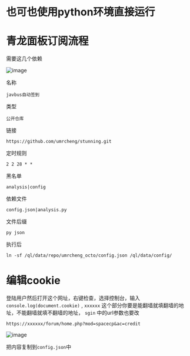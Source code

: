 # 也可也使用python环境直接运行

# 青龙面板订阅流程

需要这几个依赖

![image](https://user-images.githubusercontent.com/55354489/228259108-46c99473-3505-4ee3-b03d-5422863095d5.png)


名称

```
javbus自动签到
```

类型

```
公开仓库
```

链接

```
https://github.com/umrcheng/stunning.git
```

定时规则

```
2 2 28 * *
```

黑名单

```
analysis|config
```

依赖文件

```
config.json|analysis.py
```

文件后缀

```
py json
```

执行后

```
ln -sf /ql/data/repo/umrcheng_octo/config.json /ql/data/config/
```


# 编辑cookie

登陆用户然后打开这个网址，右键检查，选择控制台，输入 `console.log(document.cookie)` , `xxxxxx` 这个部分你要是能翻墙就填翻墙的地址，不能翻墙就填不翻墙的地址， `sgin` 中的url参数也要改
```
https://xxxxxx/forum/home.php?mod=spacecp&ac=credit
```

![image](https://user-images.githubusercontent.com/55354489/228255682-9c3430de-1616-4882-8ad7-35045c0c1761.png)

把内容复制到`config.json`中
